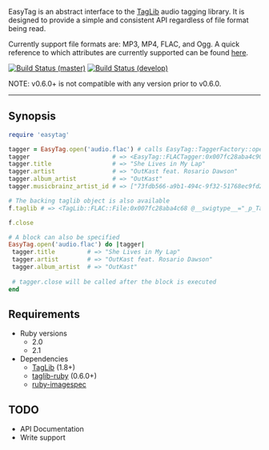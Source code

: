 EasyTag is an abstract interface to the [TagLib](http://taglib.github.io/) audio tagging library. It is designed to provide a simple and consistent API regardless of file format being read.

Currently support file formats are: MP3, MP4, FLAC, and Ogg.
A quick reference to which attributes are currently supported can be found [here](https://github.com/cjlucas/ruby-easytag/wiki/Currently-Supported-Attributes).

[![Build Status (master)](https://travis-ci.org/cjlucas/ruby-easytag.png?branch=master "Branch: master")](https://travis-ci.org/cjlucas/ruby-easytag)
[![Build Status (develop)](https://travis-ci.org/cjlucas/ruby-easytag.png?branch=develop "Branch: develop")](https://travis-ci.org/cjlucas/ruby-easytag)

NOTE: v0.6.0+ is not compatible with any version prior to v0.6.0.

---
## Synopsis ##

```ruby
require 'easytag'

tagger = EasyTag.open('audio.flac') # calls EasyTag::TaggerFactory::open
tagger                       # => <EasyTag::FLACTagger:0x007fc28aba4c90>
tagger.title                 # => "She Lives in My Lap"
tagger.artist                # => "OutKast feat. Rosario Dawson"
tagger.album_artist          # => "OutKast"
tagger.musicbrainz_artist_id # => ["73fdb566-a9b1-494c-9f32-51768ec9fd27", "9facf8dc-df23-4561-85c5-ece75d692f21"]

# The backing taglib object is also available 
f.taglib # => <TagLib::FLAC::File:0x007fc28aba4c68 @__swigtype__="_p_TagLib__FLAC__File">

f.close

# A block can also be specified
EasyTag.open('audio.flac') do |tagger|
 tagger.title         # => "She Lives in My Lap"
 tagger.artist        # => "OutKast feat. Rosario Dawson"
 tagger.album_artist  # => "OutKast"
 
 # tagger.close will be called after the block is executed
end
```


## Requirements ##
- Ruby versions
  - 2.0
  - 2.1
- Dependencies
  - [TagLib](http://taglib.github.io/) (1.8+)
  - [taglib-ruby](https://github.com/robinst/taglib-ruby) (0.6.0+)
  - [ruby-imagespec](https://github.com/andersonbrandon/ruby-imagespec)

## TODO ##
- API Documentation
- Write support
